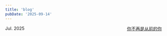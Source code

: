 ```yaml
---
title: 'blog'
pubDate: '2025-09-14'
---
```

<div style="display: flex; justify-content: space-between; align-items: center;">
    <div style="text-align: left;">Jul. 2025</div>
    <div style="text-align: right;">
        <a href="/blogs/你不再是从前的你/" target="_blank" style="margin-left: 10px;">你不再是从前的你</b></a>
    </div>
</div>